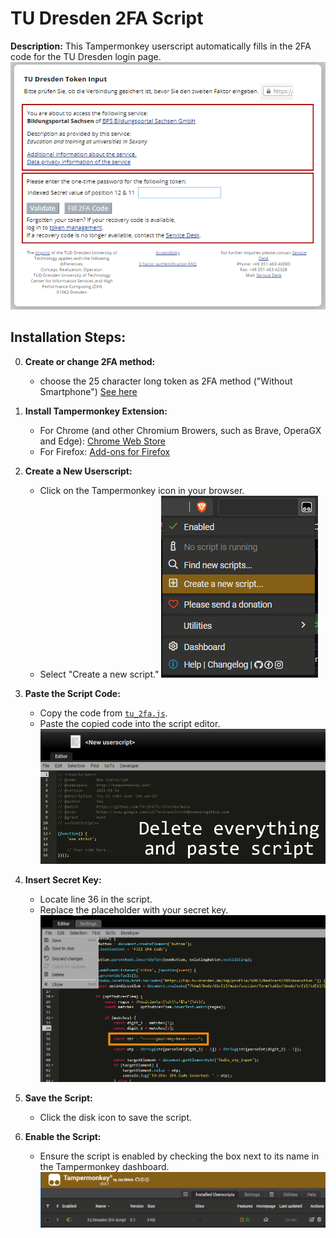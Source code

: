 # TU Dresden 2FA Script

**Description:**
This Tampermonkey userscript automatically fills in the 2FA code for the TU Dresden login page.
![image showing the new button in the login form](https://raw.githubusercontent.com/TU-2FA/TU-2FA/main/images/button.png)

## Installation Steps:

0. **Create or change 2FA method:**
    - choose the 25 character long token as 2FA method ("Without Smartphone") [See here](https://tickets.tu-dresden.de/otrs/public.pl?Action=PublicFAQZoom;ItemID=971)

1. **Install Tampermonkey Extension:**
    - For Chrome (and other Chromium Browers, such as Brave, OperaGX and Edge): [Chrome Web Store](https://chromewebstore.google.com/detail/tampermonkey/dhdgffkkebhmkfjojejmpbldmpobfkfo)
    - For Firefox: [Add-ons for Firefox](https://addons.mozilla.org/firefox/addon/tampermonkey/)

2. **Create a New Userscript:**
    - Click on the Tampermonkey icon in your browser.
    - Select "Create a new script."
    ![Image showing how to create a new script](https://raw.githubusercontent.com/TU-2FA/TU-2FA/main/images/create_script.png)

3. **Paste the Script Code:**
    - Copy the code from [`tu_2fa.js`](https://raw.githubusercontent.com/TU-2FA/TU-2FA/main/tu_2fa.js).
    - Paste the copied code into the script editor.
    ![image showing how to paste the scipt](https://raw.githubusercontent.com/TU-2FA/TU-2FA/main/images/paste_code.png)

4. **Insert Secret Key:**
    - Locate line 36 in the script.
    - Replace the placeholder with your secret key.
    ![image showing how to edit and save the script](https://raw.githubusercontent.com/TU-2FA/TU-2FA/main/images/save.png)

5. **Save the Script:**
    - Click the disk icon to save the script.

6. **Enable the Script:**
    - Ensure the script is enabled by checking the box next to its name in the Tampermonkey dashboard.
	![image showing how to check if the script is enabled](https://raw.githubusercontent.com/TU-2FA/TU-2FA/main/images/check_status.png)
